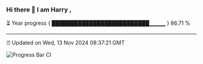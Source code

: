 ### Hi there 👋 I am Harry , 

⏳ Year progress { ██████████████████████████▁▁▁▁ } 86.71 %

---

⏰ Updated on Wed, 13 Nov 2024 08:37:21 GMT

![Progress Bar CI](https://github.com/duykhang68/duykhang68/workflows/Progress%20Bar%20CI/badge.svg)
